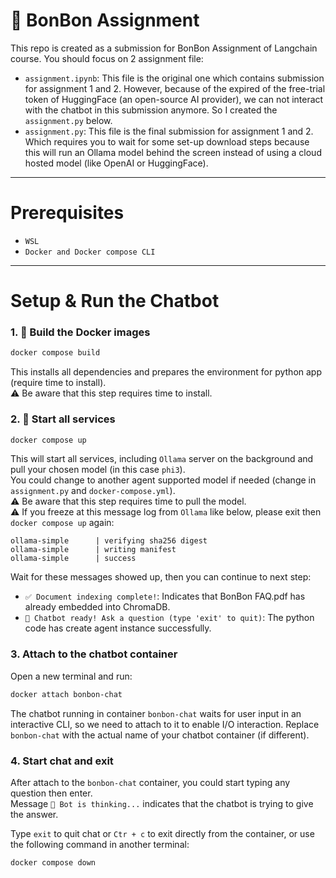 # 🤖 BonBon Assignment

This repo is created as a submission for BonBon Assignment of Langchain course. You should focus on 2 assignment file:
- `assignment.ipynb`: This file is the original one which contains submission for assignment 1 and 2. However, because of the expired of the free-trial token of HuggingFace (an open-source AI provider), we can not interact with the chatbot in this submission anymore. So I created the `assignment.py` below.
- `assignment.py`: This file is the final submission for assignment 1 and 2. Which requires you to wait for some set-up download steps because this will run an Ollama model behind the screen instead of using a cloud hosted model (like OpenAI or HuggingFace).

---

# Prerequisites

- `WSL`
- `Docker and Docker compose CLI`

---

# Setup & Run the Chatbot

### 1. 🧱 Build the Docker images

```bash
docker compose build
```
This installs all dependencies and prepares the environment for python app (require time to install).  
⚠️ Be aware that this step requires time to install.

### 2. 🚀 Start all services

```bash
docker compose up
```
This will start all services, including `Ollama` server on the background and pull your chosen model (in this case `phi3`).  
You could change to another agent supported model if needed (change in `assignment.py` and `docker-compose.yml`).  
⚠️ Be aware that this step requires time to pull the model.  
⚠️ If you freeze at this message log from `Ollama` like below, please exit then `docker compose up` again:
```
ollama-simple      | verifying sha256 digest
ollama-simple      | writing manifest
ollama-simple      | success
```

Wait for these messages showed up, then you can continue to next step:
- `✅ Document indexing complete!`: Indicates that BonBon FAQ.pdf has already embedded into ChromaDB.
- `🤖 Chatbot ready! Ask a question (type 'exit' to quit)`: The python code has create agent instance successfully.

### 3. Attach to the chatbot container

Open a new terminal and run:
```bash
docker attach bonbon-chat
```

The chatbot running in container `bonbon-chat` waits for user input in an interactive CLI, so we need to attach to it
to enable I/O interaction.
Replace `bonbon-chat` with the actual name of your chatbot container (if different).

### 4. Start chat and exit

After attach to the `bonbon-chat` container, you could start typing any question then enter.  
Message `🤖 Bot is thinking...` indicates that the chatbot is trying to give the answer.  

Type `exit` to quit chat or `Ctr + c` to exit directly from the container, or use the following command in another terminal:
```bash
docker compose down
```